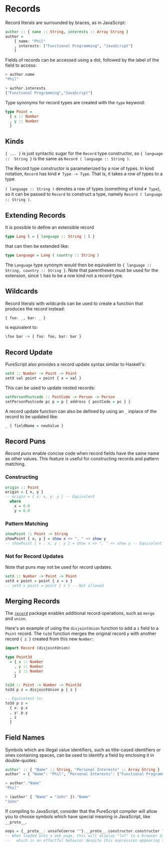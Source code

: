 # Records

Record literals are surrounded by braces, as in JavaScript:

```purescript
author :: { name :: String, interests :: Array String }
author =
    { name: "Phil"
    , interests: ["Functional Programming", "JavaScript"]
    }
```

Fields of records can be accessed using a dot, followed by the label of the field to access:

```purescript
> author.name
"Phil"

> author.interests
["Functional Programming","JavaScript"]
```

Type synonyms for record types are created with the `type` keyword:

```purs
type Point =
  { x :: Number
  , y :: Number
  }
```

## Kinds

`{ ... }` is just syntactic sugar for the `Record` type constructor, so `{ language ::  String }` is the same as `Record ( language :: String )`.

The Record type constructor is parameterized by a row of types. In kind notation, `Record` has kind `# Type -> Type`. That is, it takes a row of types to a type.

`( language :: String )` denotes a row of types (something of kind `# Type`), so it can be passed to `Record` to construct a type, namely `Record ( language :: String )`.

## Extending Records

It is possible to define an extensible record

```purescript
type Lang l = { language :: String | l }
```

that can then be extended like:

```purescript
type Language = Lang ( country :: String )
```

The `Language` type synonym would then be equivalent to `{ language :: String, country :: String }`. Note that parentheses must be used for the extension, since `l` has to be a row kind not a record type.

## Wildcards

Record literals with wildcards can be used to create a function that produces the record instead:

```purescript
{ foo: _, bar: _ }
```
is equivalent to:

```purescript
\foo bar -> { foo: foo, bar: bar }
```

## Record Update

PureScript also provides a record update syntax similar to Haskell's:

```purescript
setX :: Number -> Point -> Point
setX val point = point { x = val }
```

This can be used to update nested records:

```purescript
setPersonPostcode :: PostCode -> Person -> Person
setPersonPostcode pc p = p { address { postCode = pc } }
```

A record update function can also be defined by using an `_` inplace of the record to be updated like:

```purescript
_ { fieldName = newValue }
```

## Record Puns

_Record puns_ enable concise code when record fields have the same name as other values. This feature is useful for constructing records and pattern matching.

### Constructing

```purs
origin :: Point
origin = { x, y }
-- origin = { x: x, y: y } -- Equivalent
  where
    x = 0.0
    y = 0.0
```

### Pattern Matching

```purs
showPoint :: Point -> String
showPoint { x, y } = show x <> ", " <> show y
-- showPoint { x : x, y : y } = show x <> ", " <> show y -- Equivalent
```

### Not for Record Updates

Note that puns may not be used for record updates.

```purescript
setX :: Number -> Point -> Point
setX x point = point { x = x }
-- setX x point = point { x } -- Not allowed
```

## Merging Records

The [`record`](https://pursuit.purescript.org/packages/purescript-record) package enables additional record operations, such as `merge` and `union`.

Here's an example of using the `disjointUnion` function to add a `z` field to a `Point` record. The `to3d` function merges the original record `p` with another record `{ z }` created from this new `Number`:

```purescript
import Record (disjointUnion)

type Point3d
  = { x :: Number
    , y :: Number
    , z :: Number
    }

to3d :: Point -> Number -> Point3d
to3d p z = disjointUnion p { z }

-- Equivalent to:
to3d p z =
  { x: p.x
  , y: p.y
  , z
  }
```

## Field Names

Symbols which are illegal value identifiers, such as title-cased identifiers or ones containing spaces, can be used to identify a field by enclosing it in double-quotes:

```purescript
author' :: { "Name" :: String, "Personal Interests" :: Array String }
author' = { "Name": "Phil", "Personal Interests": ["Functional Programming", "JavaScript"] }

> author'."Name"
"Phil"

> (author' { "Name" = "John" })."Name"
"John"
```

If compiling to JavaScript, consider that the PureScript compiler will allow you to choose symbols which have special meaning in JavaScript, like `__proto__`.

```purescript
oops = {__proto__: unsafeCoerce ""}.__proto__.constructor.constructor "alert('lol')" 0
-- When loaded onto a web page, this will display "lol" in a browser dialog box,
--   which is an effectful behavior despite this expression appearing to be pure.
```

